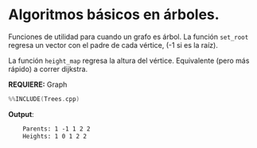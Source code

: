 # Algoritmos básicos en árboles.

Funciones de utilidad para cuando un grafo es árbol. La función `set_root`
regresa un vector con el padre de cada vértice, (-1 si es la raíz).

La función `height_map` regresa la altura del vértice. Equivalente (pero más rápido) a correr dijkstra.

**REQUIERE:** Graph


```c++
%%INCLUDE(Trees.cpp)
```


**Output**:

```txt
    Parents: 1 -1 1 2 2 
	Heights: 1 0 1 2 2 
```

